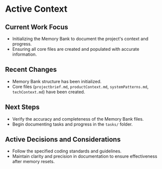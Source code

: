 # Active Context

## Current Work Focus
- Initializing the Memory Bank to document the project's context and progress.
- Ensuring all core files are created and populated with accurate information.

## Recent Changes
- Memory Bank structure has been initialized.
- Core files (`projectbrief.md`, `productContext.md`, `systemPatterns.md`, `techContext.md`) have been created.

## Next Steps
- Verify the accuracy and completeness of the Memory Bank files.
- Begin documenting tasks and progress in the `tasks/` folder.

## Active Decisions and Considerations
- Follow the specified coding standards and guidelines.
- Maintain clarity and precision in documentation to ensure effectiveness after memory resets.
